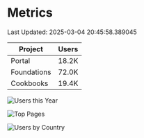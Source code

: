 # Metrics 

Last Updated: 2025-03-04 20:45:58.389045

| Project | Users |
| ----- | ----- |
| Portal | 18.2K |
| Foundations | 72.0K |
| Cookbooks | 19.4K |

![Users this Year](metrics/thisyear.png)

![Top Pages](metrics/toppages.png)

![Users by Country](metrics/bycountry.png)

